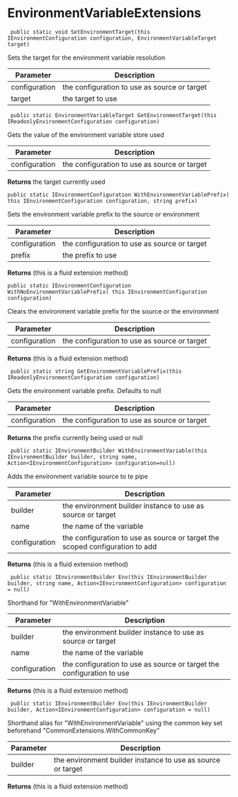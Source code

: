 # EnvironmentVariableExtensions



` public static void SetEnvironmentTarget(this IEnvironmentConfiguration configuration, EnvironmentVariableTarget target)`

  Sets the target for the environment variable resolution

Parameter | Description 
 --------|--------
configuration | the configuration to use as source or target  
target | the target to use


` public static EnvironmentVariableTarget GetEnvironmentTarget(this IReadonlyEnvironmentConfiguration configuration)`

  Gets the value of the environment variable store used

Parameter | Description 
 --------|--------
configuration | the configuration to use as source or target  

**Returns** the target currently used

 
`public static IEnvironmentConfiguration WithEnvironmentVariablePrefix(
            this IEnvironmentConfiguration configuration, string prefix)`

  Sets the environment variable prefix to the source or environment

Parameter | Description 
 --------|--------
configuration | the configuration to use as source or target  
prefix | the prefix to use

**Returns** (this is a fluid extension method)


`public static IEnvironmentConfiguration WithNoEnvironmentVariablePrefix(
            this IEnvironmentConfiguration configuration)`

  Clears the environment variable prefix for the source or the environment

Parameter | Description 
 --------|--------
configuration | the configuration to use as source or target  

**Returns** (this is a fluid extension method)


` public static string GetEnvironmentVariablePrefix(this IReadonlyEnvironmentConfiguration configuration)`

  Gets the environment variable prefix. Defaults to null

Parameter | Description 
 --------|--------
configuration | the configuration to use as source or target  

**Returns** the prefix currently being used or null


` public static IEnvironmentBuilder WithEnvironmentVariable(this IEnvironmentBuilder builder, string name, Action<IEnvironmentConfiguration> configuration=null)`

  Adds the environment variable source to te pipe

Parameter | Description 
 --------|--------
builder | the environment builder instance to use as source or target  
name | the name of the variable
configuration | the configuration to use as source or target  the scoped configuration to add

**Returns** (this is a fluid extension method)


` public static IEnvironmentBuilder Env(this IEnvironmentBuilder builder, string name, Action<IEnvironmentConfiguration> configuration = null)`

  Shorthand for "WithEnvironmentVariable"

Parameter | Description 
 --------|--------
builder | the environment builder instance to use as source or target  
name | the name of the variable
configuration | the configuration to use as source or target  the configuration to use

**Returns** (this is a fluid extension method)


` public static IEnvironmentBuilder Env(this IEnvironmentBuilder builder, Action<IEnvironmentConfiguration> configuration = null)`

  Shorthand alias for "WithEnvironmentVariable" using the common key set beforehand
  "CommonExtensions.WithCommonKey"

Parameter | Description 
 --------|--------
builder | the environment builder instance to use as source or target  

**Returns** (this is a fluid extension method)